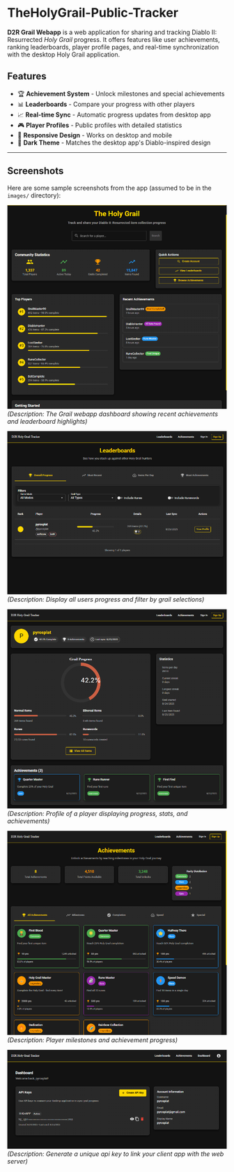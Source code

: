 # TheHolyGrail-Public-Tracker

**D2R Grail Webapp** is a web application for sharing and tracking Diablo II: Resurrected *Holy Grail* progress. It offers features like user achievements, ranking leaderboards, player profile pages, and real-time synchronization with the desktop Holy Grail application.  

## Features

- 🏆 **Achievement System** - Unlock milestones and special achievements
- 📊 **Leaderboards** - Compare your progress with other players  
- 📈 **Real-time Sync** - Automatic progress updates from desktop app
- 🎮 **Player Profiles** - Public profiles with detailed statistics
- 📱 **Responsive Design** - Works on desktop and mobile
- 🌙 **Dark Theme** - Matches the desktop app's Diablo-inspired design

---

## Screenshots
Here are some sample screenshots from the app (assumed to be in the `images/` directory):

![Home Page](docs/images/main_screen.png)  
*(Description: The Grail webapp dashboard showing recent achievements and leaderboard highlights)*

![Leaderboard](docs/images/leaderboard.png)  
*(Description: Display all users progress and filter by grail selections)*

![Player Profile](docs/images/profile.png)  
*(Description: Profile of a player displaying progress, stats, and achievements)*

![Player Achievements](docs/images/Achievements.png)  
*(Description: Player milestones and achievement progress)*

![Generate api key to connect app](docs/images/api_key_gen.png)  
*(Description: Generate a unique api key to link your client app with the web server)*
